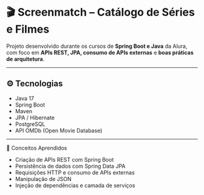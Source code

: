 # 🎬 Screenmatch – Catálogo de Séries e Filmes

Projeto desenvolvido durante os cursos de **Spring Boot e Java** da Alura, com foco em **APIs REST, JPA, consumo de APIs externas** e **boas práticas de arquitetura**.

---

## ⚙️ Tecnologias

- Java 17  
- Spring Boot  
- Maven  
- JPA / Hibernate  
- PostgreSQL  
- API OMDb (Open Movie Database)

---

🧠 Conceitos Aprendidos
- Criação de APIs REST com Spring Boot  
- Persistência de dados com Spring Data JPA  
- Requisições HTTP e consumo de APIs externas  
- Manipulação de JSON
- Injeção de dependências e camada de serviços
